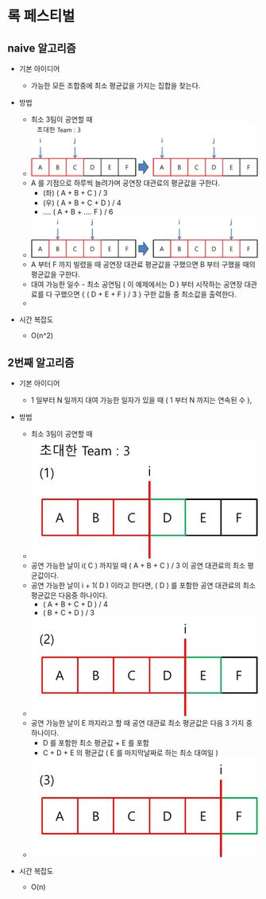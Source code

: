 # 록 페스티벌

## naive 알고리즘
* 기본 아이디어
	- 가능한 모든 조합중에 최소 평균값을 가지는 집합을 찾는다.

* 방법
	* 최소 3팀이 공연할 때
	* ![naive]( https://github.com/martinkang/MyText/blob/master/Algorithm/Festival/img/festival-naive.jpg )
	- A 를 기점으로 하루씩 늘려가며 공연장 대관료의 평균값을 구한다.
		- (좌) ( A + B + C ) / 3
		- (우) ( A + B + C + D ) / 4
		- .... ( A + B + .... F ) / 6
	* ![naive2]( https://github.com/martinkang/MyText/blob/master/Algorithm/Festival/img/festival-naive2.jpg )
	- A 부터 F 까지 빌렸을 때 공연장 대관료 평균값을 구했으면 B 부터 구했을 때의 평균값을 구한다.
	- 대여 가능한 일수 - 최소 공연팀 ( 이 예제에서는 D ) 부터 시작하는 공연장 대관료를 다 구했으면 { ( D + E + F ) / 3 } 구한 값들 중 최소값을 출력한다.
	- 
* 시간 복잡도
	- O(n^2)


## 2번째 알고리즘
* 기본 아이디어 
	- 1 일부터 N 일까지 대여 가능한 일자가 있을 때 ( 1 부터 N 까지는 연속된 수 ), 
	

* 방법
	* 최소 3팀이 공연할 때
	* ![img1]( https://github.com/martinkang/MyText/blob/master/Algorithm/Festival/img/festival1.jpg )
	- 공연 가능한 날이 i( C ) 까지일 때 ( A + B + C ) / 3 이 공연 대관료의 최소 평균값이다.
	- 공연 가능한 날이 i + 1( D ) 이라고 한다면, ( D ) 를 포함한 공연 대관료의 최소 평균값은 다음중 하나이다.
		* ( A + B + C + D ) / 4
		* ( B + C + D ) / 3	
	* ![img2]( https://github.com/martinkang/MyText/blob/master/Algorithm/Festival/img/festival2.jpg )
	- 공연 가능한 날이 E 까지라고 할 때 공연 대관료 최소 평균값은 다음 3 가지 중 하나이다.
		* D 를 포함한 최소 평균값 + E 를 포함
		* C + D + E 의 평균값 ( E 를 마지막날짜로 하는 최소 대여일 )
	* ![img3]( https://github.com/martinkang/MyText/blob/master/Algorithm/Festival/img/festival3.jpg )


* 시간 복잡도
	- O(n)
